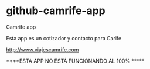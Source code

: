 github-camrife-app
==================

Camrife app 

Esta app es un cotizador y contacto para Carife

http://www.viajescamrife.com

****ESTA APP NO ESTÁ FUNCIONANDO AL 100% *****
